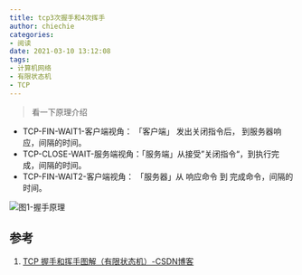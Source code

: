 ```yaml
---
title: tcp3次握手和4次挥手
author: chiechie
categories: 
- 阅读
date: 2021-03-10 13:12:08
tags: 
- 计算机网络
- 有限状态机
- TCP
---
```


> 看一下原理介绍

- TCP-FIN-WAIT1-客户端视角： 「客户端」 发出关闭指令后， 到服务器响应，间隔的时间。
- TCP-CLOSE-WAIT-服务端视角：「服务端」从接受”关闭指令“，到执行完成，间隔的时间。
- TCP-FIN-WAIT2-客户端视角： 「服务器」从 响应命令 到 完成命令，间隔的时间。


![图1-握手原理](dl-framework/img.png)


## 参考

1. [TCP 握手和挥手图解（有限状态机）-CSDN博客](https://blog.csdn.net/xy010902100449/article/details/48274635)
